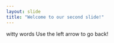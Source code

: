 ```yaml
---
layout: slide
title: "Welcome to our second slide!"
---
```

witty words
Use the left arrow to go back!
